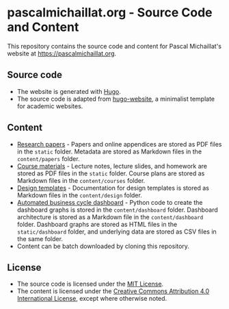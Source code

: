 # pascalmichaillat.org - Source Code and Content

This repository contains the source code and content for Pascal Michaillat's website at https://pascalmichaillat.org. 

## Source code

+ The website is generated with [Hugo](https://github.com/gohugoio/hugo). 
+ The source code is adapted from [hugo-website](https://github.com/pmichaillat/hugo-website), a minimalist template for academic websites.

## Content

+ [Research papers](https://pascalmichaillat.org/papers/) - Papers and online appendices are stored as PDF files in the `static` folder. Metadata are stored as Markdown files in the `content/papers` folder.
+ [Course materials](https://pascalmichaillat.org/courses/) - Lecture notes, lecture slides, and homework are stored as PDF files in the `static` folder. Course plans are stored as Markdown files in the `content/courses` folder.
+ [Design templates](https://pascalmichaillat.org/design/) - Documentation for design templates is stored as Markdown files in the `content/design` folder.
+ [Automated business cycle dashboard](https://pascalmichaillat.org/dashboard/) - Python code to create the dashboard graphs is stored in the `content/dashboard` folder. Dashboard architecture is stored as a Markdown file in the `content/dashboard` folder. Dashboard graphs are stored as HTML files in the `static/dashboard` folder, and underlying data are stored as CSV files in the same folder.
+ Content can be batch downloaded by cloning this repository.

## License

+ The source code is licensed under the [MIT License](LICENSE.md).
+ The content is licensed under the [Creative Commons Attribution 4.0 International License](http://creativecommons.org/licenses/by/4.0/), except where otherwise noted.